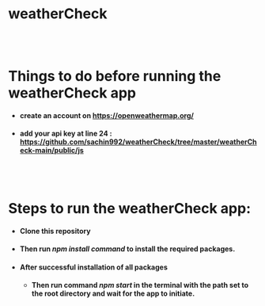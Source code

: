 # weatherCheck



<br>
<br>

# Things to do before running the weatherCheck app
- #### create an account on https://openweathermap.org/
- #### add your api key at line 24  :  https://github.com/sachin992/weatherCheck/tree/master/weatherCheck-main/public/js


<br>
<br>

# Steps to run the weatherCheck app:

-   #### Clone this repository 
-   ####  Then run *npm install command* to install the required packages.
- #### After successful installation of all packages
  - #### Then run command *npm start* in the terminal with the path set to the root directory and wait for the app to initiate.


<br>
<br>





    

